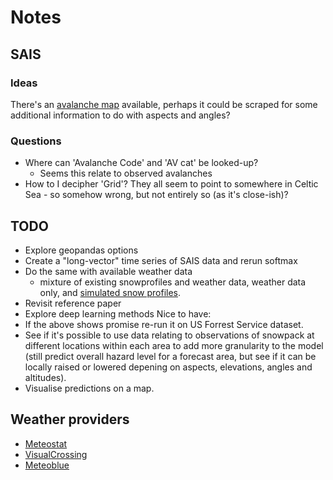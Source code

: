# Notes

## SAIS

### Ideas

There's an [avalanche map](https://www.sais.gov.uk/avalanche_map/?area=-1&type=All) available, perhaps it could be scraped for some additional information to do with aspects and angles?

### Questions

- Where can 'Avalanche Code' and 'AV cat' be looked-up?
  - Seems this relate to observed avalanches
- How to I decipher 'Grid'? They all seem to point to somewhere in Celtic Sea - so somehow wrong, but not entirely so (as it's close-ish)?

## TODO

- Explore geopandas options
- Create a "long-vector" time series of SAIS data and rerun softmax
- Do the same with available weather data
  - mixture of existing snowprofiles and weather data, weather data only, and [simulated snow profiles](https://snowpack.slf.ch}).
- Revisit reference paper
- Explore deep learning methods
Nice to have:
- If the above shows promise re-run it on US Forrest Service dataset.
- See if it's possible to use data relating to observations of snowpack at different locations within each area to add more granularity to the model (still predict overall hazard level for a forecast area, but see if it can be locally raised or lowered depening on aspects, elevations, angles and altitudes).
- Visualise predictions on a map.

## Weather providers

- [Meteostat](https://meteostat.net)
- [VisualCrossing](https://www.visualcrossing.com/)
- [Meteoblue](https://www.meteoblue.com)